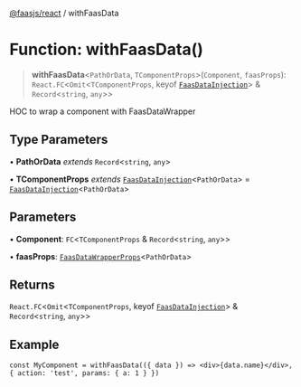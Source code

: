 [@faasjs/react](../README.md) / withFaasData

# Function: withFaasData()

> **withFaasData**\<`PathOrData`, `TComponentProps`\>(`Component`, `faasProps`): `React.FC`\<`Omit`\<`TComponentProps`, keyof [`FaasDataInjection`](../type-aliases/FaasDataInjection.md)\> & `Record`\<`string`, `any`\>\>

HOC to wrap a component with FaasDataWrapper

## Type Parameters

• **PathOrData** *extends* `Record`\<`string`, `any`\>

• **TComponentProps** *extends* [`FaasDataInjection`](../type-aliases/FaasDataInjection.md)\<`PathOrData`\> = [`FaasDataInjection`](../type-aliases/FaasDataInjection.md)\<`PathOrData`\>

## Parameters

• **Component**: `FC`\<`TComponentProps` & `Record`\<`string`, `any`\>\>

• **faasProps**: [`FaasDataWrapperProps`](../type-aliases/FaasDataWrapperProps.md)\<`PathOrData`\>

## Returns

`React.FC`\<`Omit`\<`TComponentProps`, keyof [`FaasDataInjection`](../type-aliases/FaasDataInjection.md)\> & `Record`\<`string`, `any`\>\>

## Example

```tsx
const MyComponent = withFaasData(({ data }) => <div>{data.name}</div>, { action: 'test', params: { a: 1 } })
```
